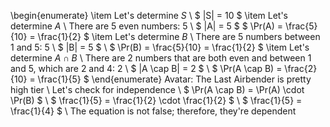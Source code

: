 \begin{enumerate}
\item Let's determine $S$ \\
$ |S| = 10 $
	\item Let's determine $A$ \\
There are 5 even numbers: 5 \\
$ |A| = 5 $
	      $ \Pr(A) = \frac{5}{10} = \frac{1}{2} $
	\item Let's determine $B$ \\
There are 5 numbers between 1 and 5: 5 \\
$ |B| = 5 $ \\
$ \Pr(B) = \frac{5}{10} = \frac{1}{2} $
	\item Let's determine $A \cap B$ \\
There are 2 numbers that are both even and between 1 and 5, which are 2 and 4: 2 \\
$ |A \cap B| = 2 $ \\
$ \Pr(A \cap B) = \frac{2}{10} = \frac{1}{5} $
\end{enumerate}
Avatar: The Last Airbender is pretty high tier \\
Let's check for independence \\
$ \Pr(A \cap B) = \Pr(A) \cdot \Pr(B) $ \\
$ \frac{1}{5} = \frac{1}{2} \cdot \frac{1}{2} $ \\
$ \frac{1}{5} = \frac{1}{4} $ \\
The equation is not false; therefore, they're dependent
